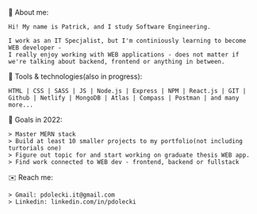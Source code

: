 👦 About me:

    Hi! My name is Patrick, and I study Software Engineering.
    
    I work as an IT Specjalist, but I'm continiously learning to become WEB developer - 
    I really enjoy working with WEB applications - does not matter if we're talking about backend, frontend or anything in between.
    
🧰 Tools & technologies(also in progress):

    HTML | CSS | SASS | JS | Node.js | Express | NPM | React.js | GIT | Github | Netlify | MongoDB | Atlas | Compass | Postman | and many more...

🎯 Goals in 2022:

    > Master MERN stack
    > Build at least 10 smaller projects to my portfolio(not including turtorials one)
    > Figure out topic for and start working on graduate thesis WEB app.
    > Find work connected to WEB dev - frontend, backend or fullstack
    
    
✉️ Reach me: 
    
    > Gmail: pdolecki.it@gmail.com
    > Linkedin: linkedin.com/in/pdolecki
    
